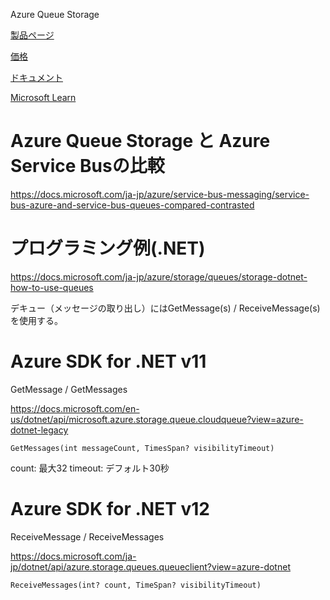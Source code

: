 Azure Queue Storage

[製品ページ](https://azure.microsoft.com/ja-jp/services/storage/queues/)

[価格](https://azure.microsoft.com/ja-jp/pricing/details/storage/queues/)

[ドキュメント](https://docs.microsoft.com/ja-jp/azure/storage/queues/)

[Microsoft Learn](https://docs.microsoft.com/ja-jp/learn/modules/communicate-between-apps-with-azure-queue-storage/)

# Azure Queue Storage と Azure Service Busの比較

https://docs.microsoft.com/ja-jp/azure/service-bus-messaging/service-bus-azure-and-service-bus-queues-compared-contrasted

# プログラミング例(.NET)

https://docs.microsoft.com/ja-jp/azure/storage/queues/storage-dotnet-how-to-use-queues


デキュー（メッセージの取り出し）にはGetMessage(s) / ReceiveMessage(s)を使用する。

# Azure SDK for .NET v11

GetMessage / GetMessages

https://docs.microsoft.com/en-us/dotnet/api/microsoft.azure.storage.queue.cloudqueue?view=azure-dotnet-legacy

```
GetMessages(int messageCount, TimesSpan? visibilityTimeout)
```
count: 最大32
timeout: デフォルト30秒

# Azure SDK for .NET v12

ReceiveMessage / ReceiveMessages

https://docs.microsoft.com/ja-jp/dotnet/api/azure.storage.queues.queueclient?view=azure-dotnet

```
ReceiveMessages(int? count, TimeSpan? visibilityTimeout)
```